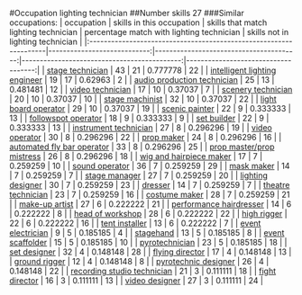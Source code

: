 #Occupation lighting technician
##Number skills 27
###Similar occupations:
| occupation                                                        |   skills in this occupation |   skills that match lighting technician |   percentage match with lighting technician |   skills not in lighting technician |
|:------------------------------------------------------------------|----------------------------:|----------------------------------------:|--------------------------------------------:|------------------------------------:|
| [stage technician](stage_technician.md)                           |                          43 |                                      21 |                                    0.777778 |                                  22 |
| [intelligent lighting engineer](intelligent_lighting_engineer.md) |                          19 |                                      17 |                                    0.62963  |                                   2 |
| [audio production technician](audio_production_technician.md)     |                          25 |                                      13 |                                    0.481481 |                                  12 |
| [video technician](video_technician.md)                           |                          17 |                                      10 |                                    0.37037  |                                   7 |
| [scenery technician](scenery_technician.md)                       |                          20 |                                      10 |                                    0.37037  |                                  10 |
| [stage machinist](stage_machinist.md)                             |                          32 |                                      10 |                                    0.37037  |                                  22 |
| [light board operator](light_board_operator.md)                   |                          29 |                                      10 |                                    0.37037  |                                  19 |
| [scenic painter](scenic_painter.md)                               |                          22 |                                       9 |                                    0.333333 |                                  13 |
| [followspot operator](followspot_operator.md)                     |                          18 |                                       9 |                                    0.333333 |                                   9 |
| [set builder](set_builder.md)                                     |                          22 |                                       9 |                                    0.333333 |                                  13 |
| [instrument technician](instrument_technician.md)                 |                          27 |                                       8 |                                    0.296296 |                                  19 |
| [video operator](video_operator.md)                               |                          30 |                                       8 |                                    0.296296 |                                  22 |
| [prop maker](prop_maker.md)                                       |                          24 |                                       8 |                                    0.296296 |                                  16 |
| [automated fly bar operator](automated_fly_bar_operator.md)       |                          33 |                                       8 |                                    0.296296 |                                  25 |
| [prop master/prop mistress](prop_master-prop_mistress.md)         |                          26 |                                       8 |                                    0.296296 |                                  18 |
| [wig and hairpiece maker](wig_and_hairpiece_maker.md)             |                          17 |                                       7 |                                    0.259259 |                                  10 |
| [sound operator](sound_operator.md)                               |                          36 |                                       7 |                                    0.259259 |                                  29 |
| [mask maker](mask_maker.md)                                       |                          14 |                                       7 |                                    0.259259 |                                   7 |
| [stage manager](stage_manager.md)                                 |                          27 |                                       7 |                                    0.259259 |                                  20 |
| [lighting designer](lighting_designer.md)                         |                          30 |                                       7 |                                    0.259259 |                                  23 |
| [dresser](dresser.md)                                             |                          14 |                                       7 |                                    0.259259 |                                   7 |
| [theatre technician](theatre_technician.md)                       |                          23 |                                       7 |                                    0.259259 |                                  16 |
| [costume maker](costume_maker.md)                                 |                          28 |                                       7 |                                    0.259259 |                                  21 |
| [make-up artist](make-up_artist.md)                               |                          27 |                                       6 |                                    0.222222 |                                  21 |
| [performance hairdresser](performance_hairdresser.md)             |                          14 |                                       6 |                                    0.222222 |                                   8 |
| [head of workshop](head_of_workshop.md)                           |                          28 |                                       6 |                                    0.222222 |                                  22 |
| [high rigger](high_rigger.md)                                     |                          22 |                                       6 |                                    0.222222 |                                  16 |
| [tent installer](tent_installer.md)                               |                          13 |                                       6 |                                    0.222222 |                                   7 |
| [event electrician](event_electrician.md)                         |                           9 |                                       5 |                                    0.185185 |                                   4 |
| [stagehand](stagehand.md)                                         |                          13 |                                       5 |                                    0.185185 |                                   8 |
| [event scaffolder](event_scaffolder.md)                           |                          15 |                                       5 |                                    0.185185 |                                  10 |
| [pyrotechnician](pyrotechnician.md)                               |                          23 |                                       5 |                                    0.185185 |                                  18 |
| [set designer](set_designer.md)                                   |                          32 |                                       4 |                                    0.148148 |                                  28 |
| [flying director](flying_director.md)                             |                          17 |                                       4 |                                    0.148148 |                                  13 |
| [ground rigger](ground_rigger.md)                                 |                          12 |                                       4 |                                    0.148148 |                                   8 |
| [pyrotechnic designer](pyrotechnic_designer.md)                   |                          26 |                                       4 |                                    0.148148 |                                  22 |
| [recording studio technician](recording_studio_technician.md)     |                          21 |                                       3 |                                    0.111111 |                                  18 |
| [fight director](fight_director.md)                               |                          16 |                                       3 |                                    0.111111 |                                  13 |
| [video designer](video_designer.md)                               |                          27 |                                       3 |                                    0.111111 |                                  24 |
